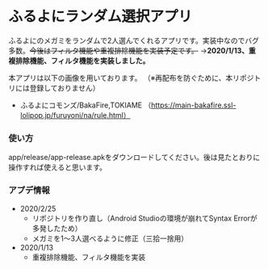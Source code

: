 # ふるよにランダム選択アプリ
ふるよにのメガミをランダムで2人選んでくれるアプリです。実装中なのでバグ多数。~~今後はフィルタ機能や重複排除機能を実装予定です。~~
→**2020/1/13、重複排除機能、フィルタ機能を実装しました。**

本アプリは以下の画像を用いております。
（※再配布を防ぐために、本リポジトリには登録しておりません）

* ふるよにコモンズ/BakaFire,TOKIAME （https://main-bakafire.ssl-lolipop.jp/furuyoni/na/rule.html）


### 使い方
app/release/app-release.apkをダウンロードしてください。後は見たとおりに操作すれば使えると思います。

### アプデ情報
* 2020/2/25
     * リポジトリを作り直し（Android Studioの環境が崩れてSyntax Errorが多発したため）
     * メガミを1〜3人選べるように修正（三拾一捨用）
* 2020/1/13
     * 重複排除機能、フィルタ機能を実装

